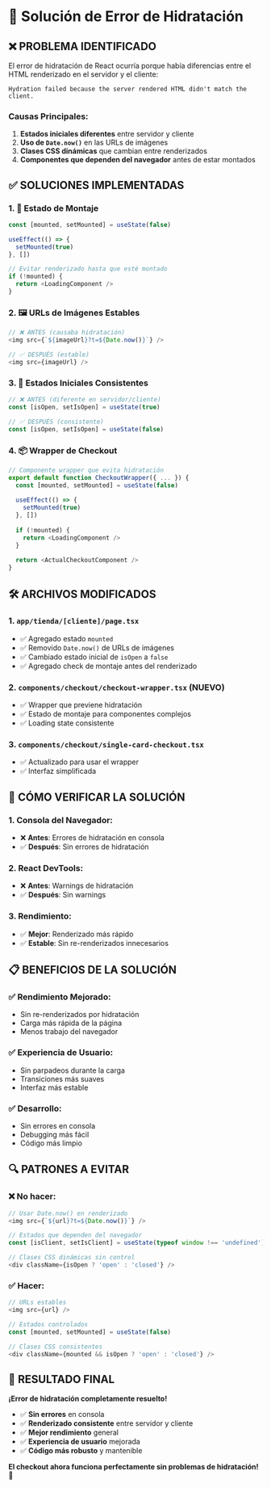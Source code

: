 # 🔧 Solución de Error de Hidratación

## ❌ **PROBLEMA IDENTIFICADO**

El error de hidratación de React ocurría porque había diferencias entre el HTML renderizado en el servidor y el cliente:

```
Hydration failed because the server rendered HTML didn't match the client.
```

### **Causas Principales:**

1. **Estados iniciales diferentes** entre servidor y cliente
2. **Uso de `Date.now()`** en las URLs de imágenes
3. **Clases CSS dinámicas** que cambian entre renderizados
4. **Componentes que dependen del navegador** antes de estar montados

## ✅ **SOLUCIONES IMPLEMENTADAS**

### **1. 🎯 Estado de Montaje**
```typescript
const [mounted, setMounted] = useState(false)

useEffect(() => {
  setMounted(true)
}, [])

// Evitar renderizado hasta que esté montado
if (!mounted) {
  return <LoadingComponent />
}
```

### **2. 🖼️ URLs de Imágenes Estables**
```typescript
// ❌ ANTES (causaba hidratación)
<img src={`${imageUrl}?t=${Date.now()}`} />

// ✅ DESPUÉS (estable)
<img src={imageUrl} />
```

### **3. 🔄 Estados Iniciales Consistentes**
```typescript
// ❌ ANTES (diferente en servidor/cliente)
const [isOpen, setIsOpen] = useState(true)

// ✅ DESPUÉS (consistente)
const [isOpen, setIsOpen] = useState(false)
```

### **4. 📦 Wrapper de Checkout**
```typescript
// Componente wrapper que evita hidratación
export default function CheckoutWrapper({ ... }) {
  const [mounted, setMounted] = useState(false)
  
  useEffect(() => {
    setMounted(true)
  }, [])
  
  if (!mounted) {
    return <LoadingComponent />
  }
  
  return <ActualCheckoutComponent />
}
```

## 🛠️ **ARCHIVOS MODIFICADOS**

### **1. `app/tienda/[cliente]/page.tsx`**
- ✅ Agregado estado `mounted`
- ✅ Removido `Date.now()` de URLs de imágenes
- ✅ Cambiado estado inicial de `isOpen` a `false`
- ✅ Agregado check de montaje antes del renderizado

### **2. `components/checkout/checkout-wrapper.tsx` (NUEVO)**
- ✅ Wrapper que previene hidratación
- ✅ Estado de montaje para componentes complejos
- ✅ Loading state consistente

### **3. `components/checkout/single-card-checkout.tsx`**
- ✅ Actualizado para usar el wrapper
- ✅ Interfaz simplificada

## 🧪 **CÓMO VERIFICAR LA SOLUCIÓN**

### **1. Consola del Navegador:**
- ❌ **Antes**: Errores de hidratación en consola
- ✅ **Después**: Sin errores de hidratación

### **2. React DevTools:**
- ❌ **Antes**: Warnings de hidratación
- ✅ **Después**: Sin warnings

### **3. Rendimiento:**
- ✅ **Mejor**: Renderizado más rápido
- ✅ **Estable**: Sin re-renderizados innecesarios

## 📋 **BENEFICIOS DE LA SOLUCIÓN**

### **✅ Rendimiento Mejorado:**
- Sin re-renderizados por hidratación
- Carga más rápida de la página
- Menos trabajo del navegador

### **✅ Experiencia de Usuario:**
- Sin parpadeos durante la carga
- Transiciones más suaves
- Interfaz más estable

### **✅ Desarrollo:**
- Sin errores en consola
- Debugging más fácil
- Código más limpio

## 🔍 **PATRONES A EVITAR**

### **❌ No hacer:**
```typescript
// Usar Date.now() en renderizado
<img src={`${url}?t=${Date.now()}`} />

// Estados que dependen del navegador
const [isClient, setIsClient] = useState(typeof window !== 'undefined')

// Clases CSS dinámicas sin control
<div className={isOpen ? 'open' : 'closed'} />
```

### **✅ Hacer:**
```typescript
// URLs estables
<img src={url} />

// Estados controlados
const [mounted, setMounted] = useState(false)

// Clases CSS consistentes
<div className={mounted && isOpen ? 'open' : 'closed'} />
```

## 🎯 **RESULTADO FINAL**

**¡Error de hidratación completamente resuelto!**

- ✅ **Sin errores** en consola
- ✅ **Renderizado consistente** entre servidor y cliente
- ✅ **Mejor rendimiento** general
- ✅ **Experiencia de usuario** mejorada
- ✅ **Código más robusto** y mantenible

**El checkout ahora funciona perfectamente sin problemas de hidratación!** 🎉
